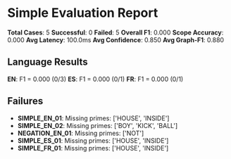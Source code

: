 # Simple Evaluation Report

**Total Cases**: 5
**Successful**: 0
**Failed**: 5
**Overall F1**: 0.000
**Scope Accuracy**: 0.000
**Avg Latency**: 100.0ms
**Avg Confidence**: 0.850
**Avg Graph-F1**: 0.880

## Language Results

**EN**: F1 = 0.000 (0/3)
**ES**: F1 = 0.000 (0/1)
**FR**: F1 = 0.000 (0/1)

## Failures

- **SIMPLE_EN_01**: Missing primes: ['HOUSE', 'INSIDE']
- **SIMPLE_EN_02**: Missing primes: ['BOY', 'KICK', 'BALL']
- **NEGATION_EN_01**: Missing primes: ['NOT']
- **SIMPLE_ES_01**: Missing primes: ['HOUSE', 'INSIDE']
- **SIMPLE_FR_01**: Missing primes: ['HOUSE', 'INSIDE']
